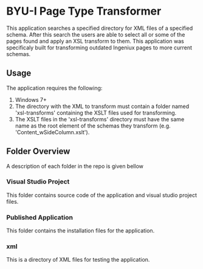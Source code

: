 # BYU-I Page Type Transformer
This application searches a specified directory for XML files of a specified schema. After this search the users are able to select all or some of the pages found and apply an XSL transform to them. This application was specificaly built for transforming outdated Ingeniux pages to more current schemas.

## Usage
The application requires the following:
1. Windows 7+
2. The directory with the XML to transform must contain a folder named 'xsl-transforms' containing the XSLT files used for transforming.
3. The XSLT files in the 'xsl-transforms' directory must have the same name as the root element of the schemas they transform (e.g. 'Content_wSideColumn.xslt').

## Folder Overview
A description of each folder in the repo is given bellow

### Visual Studio Project
This folder contains source code of the application and visual studio project files.

### Published Application
This folder contains the installation files for the application.

### xml
This is a directory of XML files for testing the application.
